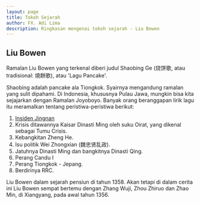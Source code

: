 ```yaml
---
layout: page
title: Tokoh Sejarah
author: FX. Adi Lima
description: Ringkasan mengenai tokoh sejarah - Liu Bowen
---
```


## Liu Bowen

Ramalan Liu Bowen yang terkenal diberi judul Shaobing Ge (烧饼歌, atau tradisional: 燒餅歌), atau 'Lagu Pancake'.

Shaobing adalah pancake ala Tiongkok. Syairnya mengandung ramalan yang sulit dipahami. Di Indonesia, khususnya
Pulau Jawa, mungkin bisa kita sejajarkan dengan Ramalan Joyoboyo. Banyak orang beranggapan lirik lagu itu 
meramalkan tentang peristiwa-peristiwa berikut:

1. [Insiden Jingnan](/insiden-jingnan/bab1)
2. Krisis ditawannya Kaisar Dinasti Ming oleh suku Oirat, yang dikenal sebagai Tumu Crisis.
3. Kebangkitan Zheng He.
4. Isu politik Wei Zhongxian (魏忠贤乱政).
5. Jatuhnya Dinasti Ming dan bangkitnya Dinasti Qing.
6. Perang Candu I
7. Perang Tiongkok - Jepang.
8. Berdirinya RRC.

Liu Bowen dalam sejarah pensiun di tahun 1358. Akan tetapi di dalam cerita ini Liu Bowen sempat bertemu dengan Zhang Wuji, 
Zhou Zhiruo dan Zhao Min, di Xiangyang, pada awal tahun 1356.



